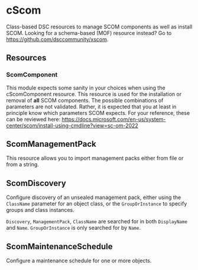 ﻿# cScom

Class-based DSC resources to manage SCOM components as well as install SCOM. Looking for a schema-based (MOF) resource instead? Go to <https://github.com/dsccommunity/xscom>.

## Resources

### ScomComponent

This module expects some sanity in your choices when using the cScomComponent resource. This resource is
used for the installation or removal of **all** SCOM components. The possible combinations of parameters
are not validated. Rather, it is expected that you at least in principle know which parameters SCOM expects.
For your reference, these can be reviewed here: <https://docs.microsoft.com/en-us/system-center/scom/install-using-cmdline?view=sc-om-2022>

## ScomManagementPack

This resource allows you to import management packs either from file or from a string.

## ScomDiscovery

Configure discovery of an unsealed management pack, either using the `ClassName` parameter for an object class,
or the `GroupOrInstance` to specify groups and class instances.

`Discovery`, `ManagementPack`, `ClassName` are searched for in both `DisplayName` and `Name`. `GroupOrInstance` is only searched
for by `Name`.

## ScomMaintenanceSchedule

Configure a maintenance schedule for one or more objects.